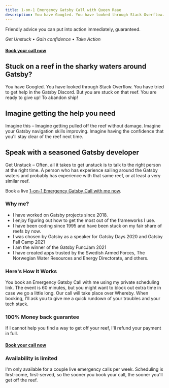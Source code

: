 ```yaml
---
title: 1-on-1 Emergency Gatsby Call with Queen Raae
description: You have Googled. You have looked through Stack Overflow. You have tried to get help in the Gatsby Discord. But you are stuck on that reef. You are ready to give up! To abandon ship!
---
```


Friendly advice you can put into action immediately, guaranteed.

_Get Unstuck • Gain confidence • Take Action_

#### [Book your call now](https://savvycal.com/raae/emergency)

## Stuck on a reef in the sharky waters around Gatsby?

You have Googled. You have looked through Stack Overflow. You have tried to get help in the Gatsby Discord. But you are stuck on that reef. You are ready to give up! To abandon ship!

## Imagine getting the help you need

Imagine this – Imagine getting pulled off the reef without damage. Imagine your Gatsby navigation skills improving. Imagine having the confidence that you'll stay clear of the reef next time.

## Speak with a seasoned Gatsby developer

Get Unstuck – Often, all it takes to get unstuck is to talk to the right person at the right time. A person who has experience sailing around the Gatsby waters and probably has experience with that same reef, or at least a very similar reef.

Book a live [1-on-1 Emergency Gatsby Call with me now](https://savvycal.com/raae/emergency).

### Why me?

- I have worked on Gatsby projects since 2018.
- I enjoy figuring out how to get the most out of the frameworks I use.
- I have been coding since 1995 and have been stuck on my fair share of reefs by now.
- I was chosen by Gatsby as a speaker for Gatsby Days 2020 and Gatsby Fall Camp 2021
- I am the winner of the Gatsby FuncJam 2021
- I have created apps trusted by the Swedish Armed Forces, The Norwegian Water Resources and Energy Directorate, and others.

### Here's How It Works

You book an Emergency Gatsby Call with me using my private scheduling link. The event is 60 minutes, but you might want to block out extra time in case we go a little long. Our call will take place over Whereby. When booking, I'll ask you to give me a quick rundown of your troubles and your tech stack.

### 100% Money back guarantee

If I cannot help you find a way to get off your reef, I'll refund your payment in full.

#### [Book your call now](https://savvycal.com/raae/emergency)

### Availability is limited

I'm only available for a couple live emergency calls per week. Scheduling is first-come, first-served, so the sooner you book your call, the sooner you'll get off the reef.
